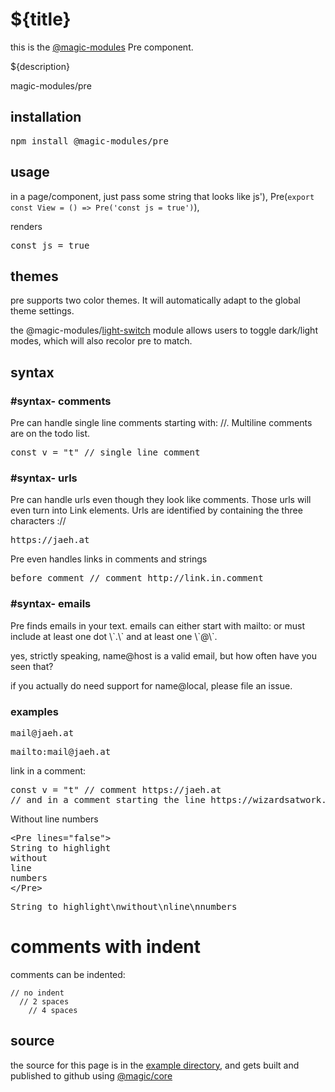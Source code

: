# ${title}

this is the
[@magic-modules](https://github.com/magic-modules)
Pre component.

${description}

<GitBadges>magic-modules/pre</GitBadges>

## installation

<Pre>npm install @magic-modules/pre</Pre>

## usage

in a page/component, just pass some string that looks like js'),
  Pre(`export const View = () => Pre('const js = true')`),

renders

<Pre>const js = true</Pre>

## themes

pre supports two color themes. It will automatically adapt to the global theme settings.

the @magic-modules/[light-switch](https://github.com/magic-modules/light-switch)
 module allows users to toggle dark/light modes, which will also recolor pre to match.

## syntax

### #syntax- comments

Pre can handle single line comments starting with: //.
Multiline comments are on the todo list.

<Pre>const v = "t" // single line comment</Pre>

### #syntax- urls

Pre can handle urls even though they look like comments.
Those urls will even turn into Link elements.
Urls are identified by containing the three characters ://

<Pre>https://jaeh.at</Pre>

Pre even handles links in comments and strings

<Pre>before comment // comment http://link.in.comment</Pre>

### #syntax- emails

Pre finds emails in your text.
emails can either start with mailto: or must include at least one dot \\\`.\\\`
and at least one \\\`@\\\`.

yes, strictly speaking, name@host is a valid email, but how often have you seen that?

if you actually do need support for name@local, please file an issue.

### examples

<Pre>mail@jaeh.at</Pre>

<Pre>mailto:mail@jaeh.at</Pre>

link in a comment:

<Pre>
const v = "t" // comment https://jaeh.at
// and in a comment starting the line https://wizardsatwork.at
</Pre>

Without line numbers

<Pre>
&lt;Pre lines="false">
String to highlight
without
line
numbers
&lt;/Pre>
</Pre>

<Pre lines="false">String to highlight\nwithout\nline\nnumbers</Pre>

# comments with indent

comments can be indented:

```
// no indent
  // 2 spaces
    // 4 spaces
```

## source

the source for this page is in the
[example directory](https://github.com/magic-modules/pre/tree/master/example),
and gets built and published to github using
[@magic/core](https://github.com/magic/core)

